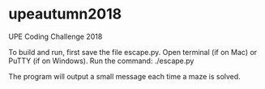 # upeautumn2018
UPE Coding Challenge 2018

To build and run, first save the file escape.py. Open terminal (if on Mac) or PuTTY (if on Windows). Run the command:
    ./escape.py
    
The program will output a small message each time a maze is solved.
